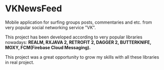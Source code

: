 # VKNewsFeed

Mobile application for surfing groups posts, commentaries and etc. from very popular social networking service "VK".

This project has been developed according to very popular libraries nowadays: **REALM, RXJAVA 2, RETROFIT 2, DAGGER 2, 
BUTTERKNIFE, MOXY, FCM(Firebase Cloud Messaging).**

This project was a great opportunity to grow my skills with all these libraries in real project.
